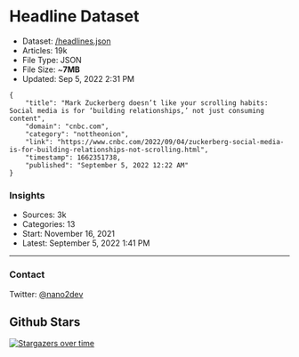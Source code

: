 # Headline Dataset

- Dataset: [/headlines.json](https://raw.githubusercontent.com/fwd/news/master/headlines.json) 
- Articles: 19k
- File Type: JSON
- File Size: ~**7MB**
- Updated: Sep 5, 2022 2:31 PM

```
{
    "title": "Mark Zuckerberg doesn’t like your scrolling habits: Social media is for ‘building relationships,’ not just consuming content",
    "domain": "cnbc.com",
    "category": "nottheonion",
    "link": "https://www.cnbc.com/2022/09/04/zuckerberg-social-media-is-for-building-relationships-not-scrolling.html",
    "timestamp": 1662351738,
    "published": "September 5, 2022 12:22 AM"
}
```

### Insights

- Sources: 3k
- Categories: 13
- Start: November 16, 2021
- Latest: September 5, 2022 1:41 PM

---

### Contact 

Twitter: [@nano2dev](https://twitter.com/nano2dev)

## Github Stars

[![Stargazers over time](https://starchart.cc/fwd/news.svg)](https://starchart.cc/fwd/news)
